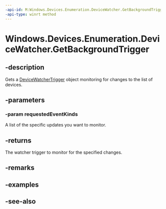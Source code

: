 ----api-id: M:Windows.Devices.Enumeration.DeviceWatcher.GetBackgroundTrigger(Windows.Foundation.Collections.IIterable{Windows.Devices.Enumeration.DeviceWatcherEventKind})
-api-type: winrt method
---<!-- Method syntaxpublic Windows.ApplicationModel.Background.DeviceWatcherTrigger GetBackgroundTrigger(Windows.Foundation.Collections.IIterable<Windows.Devices.Enumeration.DeviceWatcherEventKind> requestedEventKinds)--># Windows.Devices.Enumeration.DeviceWatcher.GetBackgroundTrigger## -descriptionGets a [DeviceWatcherTrigger](../windows.applicationmodel.background/devicewatchertrigger.md) object monitoring for changes to the list of devices.## -parameters### -param requestedEventKindsA list of the specific updates you want to monitor.## -returnsThe watcher trigger to monitor for the specified changes.## -remarks## -examples## -see-also
